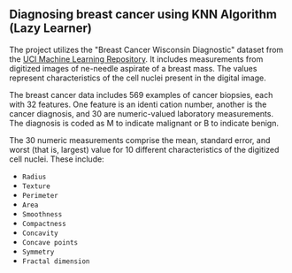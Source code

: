 ## Diagnosing breast cancer using KNN Algorithm (Lazy Learner)

The project utilizes the "Breast Cancer Wisconsin Diagnostic" dataset from the [UCI Machine Learning Repository](https://archive.ics.uci.edu/ml/datasets/Breast+Cancer+Wisconsin+(Diagnostic)). It includes measurements from digitized images of ne-needle aspirate of a breast mass. The values represent characteristics of the cell nuclei present in the digital image.

The breast cancer data includes 569 examples of cancer biopsies, each with 32 features. One feature is an identi cation number, another is the cancer diagnosis, and 30 are numeric-valued laboratory measurements. The diagnosis is coded as M to indicate malignant or B to indicate benign.

The 30 numeric measurements comprise the mean, standard error, and worst (that is, largest) value for 10 different characteristics of the digitized cell nuclei. These include:

* `Radius`
* `Texture`
* `Perimeter`
* `Area`
* `Smoothness`
* `Compactness`
* `Concavity`
* `Concave points`
* `Symmetry`
* `Fractal dimension`
